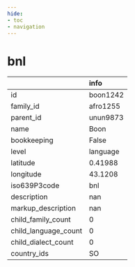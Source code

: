 ```yaml
---
hide:
- toc
- navigation
---
```

# bnl
|                      | info     |
|:---------------------|:---------|
| id                   | boon1242 |
| family_id            | afro1255 |
| parent_id            | unun9873 |
| name                 | Boon     |
| bookkeeping          | False    |
| level                | language |
| latitude             | 0.41988  |
| longitude            | 43.1208  |
| iso639P3code         | bnl      |
| description          | nan      |
| markup_description   | nan      |
| child_family_count   | 0        |
| child_language_count | 0        |
| child_dialect_count  | 0        |
| country_ids          | SO       |